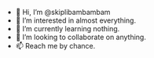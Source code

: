 - 👋 Hi, I’m @skiplibambambam
- 👀 I’m interested in almost everything.
- 🌱 I’m currently learning nothing.
- 💞️ I’m looking to collaborate on anything.
- 📫 Reach me by chance. 

<!---
skiplibambambam/skiplibambambam is a ✨ special ✨ repository because its `README.md` (this file) appears on your GitHub profile.
You can click the Preview link to take a look at your changes.
--->
